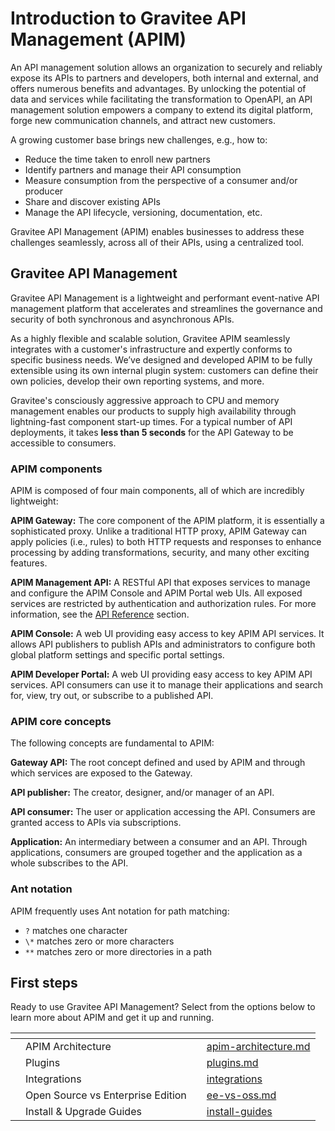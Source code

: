# Introduction to Gravitee API Management (APIM)

An API management solution allows an organization to securely and reliably expose its APIs to partners and developers, both internal and external, and offers numerous benefits and advantages. By unlocking the potential of data and services while facilitating the transformation to OpenAPI, an API management solution empowers a company to extend its digital platform, forge new communication channels, and attract new customers.

A growing customer base brings new challenges, e.g., how to:

* Reduce the time taken to enroll new partners
* Identify partners and manage their API consumption
* Measure consumption from the perspective of a consumer and/or producer&#x20;
* Share and discover existing APIs
* Manage the API lifecycle, versioning, documentation, etc.

Gravitee API Management (APIM) enables businesses to address these challenges seamlessly, across all of their APIs, using a centralized tool.

## Gravitee API Management

Gravitee API Management is a lightweight and performant event-native API management platform that accelerates and streamlines the governance and security of both synchronous and asynchronous APIs.&#x20;

As a highly flexible and scalable solution, Gravitee APIM seamlessly integrates with a customer's infrastructure and expertly conforms to specific business needs. We’ve designed and developed APIM to be fully extensible using its own internal plugin system: customers can define their own policies, develop their own reporting systems, and more.

Gravitee's consciously aggressive approach to CPU and memory management enables our products to supply high availability through lightning-fast component start-up times. For a typical number of API deployments, it takes **less than 5 seconds** for the API Gateway to be accessible to consumers.

### APIM components

APIM is composed of four main components, all of which are incredibly lightweight:

**APIM Gateway:** The core component of the APIM platform, it is essentially a sophisticated proxy. Unlike a traditional HTTP proxy, APIM Gateway can apply policies (i.e., rules) to both HTTP requests and responses to enhance processing by adding transformations, security, and many other exciting features.

**APIM Management API:** A RESTful API that exposes services to manage and configure the APIM Console and APIM Portal web UIs. All exposed services are restricted by authentication and authorization rules. For more information, see the [API Reference](reference/management-api-reference/) section.

**APIM Console:** A web UI providing easy access to key APIM API services. It allows API publishers to publish APIs and administrators to configure both global platform settings and specific portal settings.

**APIM Developer Portal:** A web UI providing easy access to key APIM API services. API consumers can use it to manage their applications and search for, view, try out, or subscribe to a published API.

### APIM core concepts

The following concepts are fundamental to APIM:

**Gateway API:** The root concept defined and used by APIM and through which services are exposed to the Gateway.

**API publisher:** The creator, designer, and/or manager of an API.

**API consumer:** The user or application accessing the API. Consumers are granted access to APIs via subscriptions.

**Application:** An intermediary between a consumer and an API. Through applications, consumers are grouped together and the application as a whole subscribes to the API.

### Ant notation

APIM frequently uses Ant notation for path matching:

* `?` matches one character
* `\*` matches zero or more characters
* `**` matches zero or more directories in a path

## First steps

Ready to use Gravitee API Management? Select from the options below to learn more about APIM and get it up and running.

<table data-view="cards"><thead><tr><th></th><th></th><th></th><th data-hidden data-card-target data-type="content-ref"></th></tr></thead><tbody><tr><td></td><td>APIM Architecture</td><td></td><td><a href="overview/introduction-to-gravitee-api-management-apim/apim-architecture.md">apim-architecture.md</a></td></tr><tr><td></td><td>Plugins</td><td></td><td><a href="overview/introduction-to-gravitee-api-management-apim/plugins.md">plugins.md</a></td></tr><tr><td></td><td>Integrations</td><td></td><td><a href="overview/integrations/">integrations</a></td></tr><tr><td></td><td>Open Source vs Enterprise Edition</td><td></td><td><a href="overview/introduction-to-gravitee-api-management-apim/ee-vs-oss.md">ee-vs-oss.md</a></td></tr><tr><td></td><td>Install &#x26; Upgrade Guides</td><td></td><td><a href="getting-started/install-and-upgrade/install-guides/">install-guides</a></td></tr></tbody></table>
